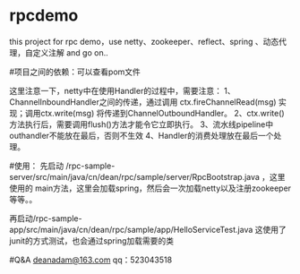 # rpcdemo
this project for rpc demo，use netty、zookeeper、reflect、spring 、动态代理，自定义注解 and go on..

#项目之间的依赖：可以查看pom文件

这里注意一下，netty中在使用Handler的过程中，需要注意：
1、ChannelInboundHandler之间的传递，通过调用 ctx.fireChannelRead(msg) 实现；调用ctx.write(msg) 将传递到ChannelOutboundHandler。
2、ctx.write()方法执行后，需要调用flush()方法才能令它立即执行。
3、流水线pipeline中outhandler不能放在最后，否则不生效
4、Handler的消费处理放在最后一个处理。

#使用：
先启动 /rpc-sample-server/src/main/java/cn/dean/rpc/sample/server/RpcBootstrap.java ，这里使用的 main方法，这里会加载spring，然后会一次加载netty以及注册zookeeper等等。。

再启动/rpc-sample-app/src/main/java/cn/dean/rpc/sample/app/HelloServiceTest.java
这使用了junit的方式测试，也会通过spring加载需要的类

#Q&A
deanadam@163.com
qq：523043518


